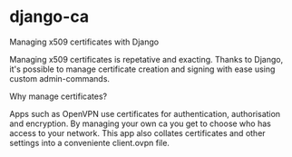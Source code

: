 # django-ca
Managing x509 certificates with Django

Managing x509 certificates is repetative and exacting. Thanks to Django, it's possible to
manage certificate creation and signing with ease using custom admin-commands.

Why manage certificates?

Apps such as OpenVPN use certificates for authentication, authorisation and encryption.
By managing your own ca you get to choose who has access to your network.
This app also collates certificates and other settings into a conveniente client.ovpn
file.
